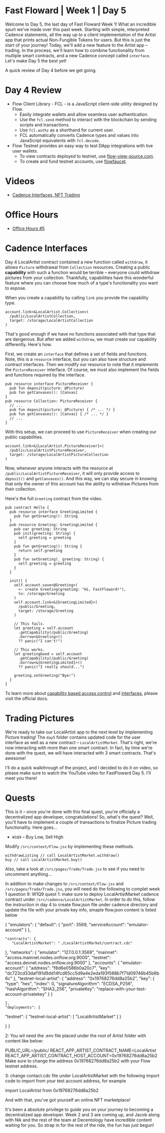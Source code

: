 # Fast Floward | Week 1 | Day 5

Welcome to Day 5, the last day of Fast Floward Week 1! What an incredible spurt we've made over this past week. Starting with simple, interpreted Cadence statements, all the way up to a client implementation of the Artist app that prints actual Non-Fungible Tokens for users. But this is just the start of your journey! Today, we'll add a new feature to the Artist app – trading. In the process, we'll learn how to combine functionality from multiple smart contracts, and a new Cadence concept called `interface`. Let's make Day 5 the best yet!

A quick review of Day 4 before we get going.

# Day 4 Review

- Flow Client Library - FCL - is a JavaScript client-side utility designed by Flow.
  - Easily integrate wallets and allow seamless user authentication.
  - Use the `fcl.send` method to interact with the blockchain by sending scripts and transactions.
  - Use `fcl.authz` as a shorthand for current user.
  - FCL automatically converts Cadence types and values into JavaScript equivalents with `fcl.decode`.
- Flow Testnet provides an easy way to test DApp integrations with live user wallets.
  - To view contracts deployed to testnet, use 
  [flow-view-source.com][1].
  - To create and fund testnet accounts, use [flowfaucet][2].

# Videos

- [Cadence Interfaces, NFT Trading](https://youtu.be/ogAls3Wbs9o)

# Office Hours

- [Office Hours #5](https://www.youtube.com/watch?v=Bnaq37xiTmE)

# Cadence Interfaces

Day 4 LocalArtist contract contained a new function called `withdraw`, it allows `Picture` withdrawal from `Collection` resources. Creating a public **capability** with such a function would be terrible – everyone could withdraw pictures from your collection. Thankfully, capabilities have this wonderful feature where you can choose how much of a type's functionality you want to expose.

When you create a capability by calling `link` you provide the capability type.

```cadence
account.link<&LocalArtist.Collection>(
  /public/LocalArtistCollection,
  target: /storage/LocalArtistCollection
)
```

That's good enough if we have no functions associated with that type that are dangerous. But after we added `withdraw`, we must create our capability differently. Here's how.

First, we create an `interface` that defines a set of fields and functions. Note, this is a `resource` interface, but you can also have structure and contract interfaces. Then we modify our resource to note that it *implements* the `PictureReceiver` interface. Of course, we must also implement the fields and functions required by the interface.

```cadence
pub resource interface PictureReceiver {
  pub fun deposit(picture: @Picture)
  pub fun getCanvases(): [Canvas]
}
pub resource Collection: PictureReceiver {
  // ...
  pub fun deposit(picture: @Picture) { /* ... */ }
  pub fun getCanvases(): [Canvas] { /* ... */ }
  // ...
}
```

With this setup, we can proceed to use `PictureReceiver` when creating our public capabilities.

```cadence
account.link<&{LocalArtist.PictureReceiver}>(
  /public/LocalArtistPictureReceiver,
  target: /storage/LocalArtistPictureCollection
)
```

Now, whenever anyone interacts with the resource at `/public/LocalArtistPictureReceiver`, it will only provide access to `deposit()` and `getCanvases()`. And this way, we can stay secure in knowing that only the owner of this account has the ability to withdraw Pictures from their collection.

Here's the full `Greeting` contract from the video.

```cadence
pub contract Hello {
  pub resource interface GreetingLimited {
    pub fun getGreeting(): String
  }
  pub resource Greeting: GreetingLimited {
    pub var greeting: String
    pub init(greeting: String) {
      self.greeting = greeting
    }
    pub fun getGreeting(): String {
      return self.greeting
    }
    pub fun setGreeting(_ greeting: String) {
      self.greeting = greeting
    }
  }

  init() {
    self.account.save<@Greeting>(
      <- create Greeting(greeting: "Hi, FastFloward!"),
      to: /storage/Greeting
    )
    self.account.link<&{GreetingLimited}>(
      /public/Greeting,
      target: /storage/Greeting
    )

    // This fails.
    let greeting = self.account
      .getCapability(/public/Greeting)
      .borrow<&Greeting>()
      ?? panic("I can't!")

    // This works.
    let greetingGood = self.account
      .getCapability(/public/Greeting)
      .borrow<&{GreetingLimited}>()
      ?? panic("I really should...")

    greeting.setGreeting("Bye!")
  }
}
```

To learn more about [capability based access control][3] and [interfaces][4], please visit the official docs.

# Trading Pictures

We're ready to take our LocalArtist app to the next level by implementing Picture trading! The `day5` folder contains updated code for the user interface as well as a new contract – `LocalArtistMarket`. That's right, we're now interacting with more than one smart contract. In fact, by time we're done with the quest, we will have interacted with 3 smart contracts. That's awesome!

I'll do a quick walkthrough of the project, and I decided to do it on video, so please make sure to watch the YouTube video for FastFloward Day 5. I'll meet you there!

# Quests

This is it – once you're done with this final quest, you're officially a decentralized app developer, congratulations! So, what's the quest? Well, you'll have to implement a couple of transactions to finalize Picture trading functionality. Here goes...

- `W1Q9` – Buy Low, Sell High

Modify `/src/context/Flow.jsx` by implementing these methods.

```
withdrawListing // call LocalArtistMarket.withdraw()
buy // call LocalArtistMarket.buy()
```

Also, take a look at `/src/pages/Trade/Trade.jsx` to see if you need to uncomment anything...

In addition to make changes to `/src/context/Flow.jsx` and  `/src/pages/Trade/Trade.jsx`, you will need do the following to complet week 1 question 9: W1Q9 quest
1: make sure to deploy LocalArtistMarket cadence contract under  `/src/cadence/LocalArtistMarket`. In order to do this, follow the instruction in day 4 to create flow.json file under cadence directory and update the file with your private key info, smaple flow.json content is listed below

{
	"emulators": {
		"default": {
			"port": 3569,
			"serviceAccount": "emulator-account"
		}
	},

    "contracts": {
       "LocalArtistMarket": "./LocalArtistMarket/contract.cdc"

},
	"networks": {
		"emulator": "127.0.0.1:3569",
		"mainnet": "access.mainnet.nodes.onflow.org:9000",
		"testnet": "access.devnet.nodes.onflow.org:9000"
	},
	"accounts": {
		"emulator-account": {
			"address": "f8d6e0586b0a20c7",
			"key": "dc723cd33daf191d9dd14fcd65cc5d9a4e2eda193f588b7f71d09746b45b6b6c"
		},
    "testnet-local-artist": {
      "address": "0x19768276dd8a25b2", 
      "key": {
        "type": "hex",
        "index": 0,
        "signatureAlgorithm": "ECDSA_P256",
        "hashAlgorithm": "SHA3_256",
        "privateKey": "replace-with-your-test-account-privatekey"
      }
    }

	},
	"deployments": {
"testnet": {
      "testnet-local-artist": [
        "LocalArtistMarket"
      ]
    }

}
}


2: You wil need the .env file placed under the root of Artist folder with content like below:

PUBLIC_URL=/public/
REACT_APP_ARTIST_CONTRACT_NAME=LocalArtist
REACT_APP_ARTIST_CONTRACT_HOST_ACCOUNT=0x19768276dd8a25b2
Make sure to change the address 0x19768276dd8a25b2 with your Flow testnet address. 

3: change contact.cdc file under LocalArtistMarket with the following import code to import from your test account address, for example

import LocalArtist from 0x19768276dd8a25b2


And with that, you've got yourself an online NFT marketplace!

It's been a absolute privilege to guide you on your journey to becoming a decentralized app developer. Week 2 and 3 are coming up, and Jacob along with Nik and the rest of the team at Decentology have incredible content waiting for you. So strap in for the rest of the ride, the fun has just begun!

[1]: https://flow-view-source.com/testnet/account/0xda65073324040264
[2]: https://testnet-faucet.onflow.org/
[3]: https://docs.onflow.org/cadence/language/capability-based-access-control/
[4]: https://docs.onflow.org/cadence/language/interfaces/